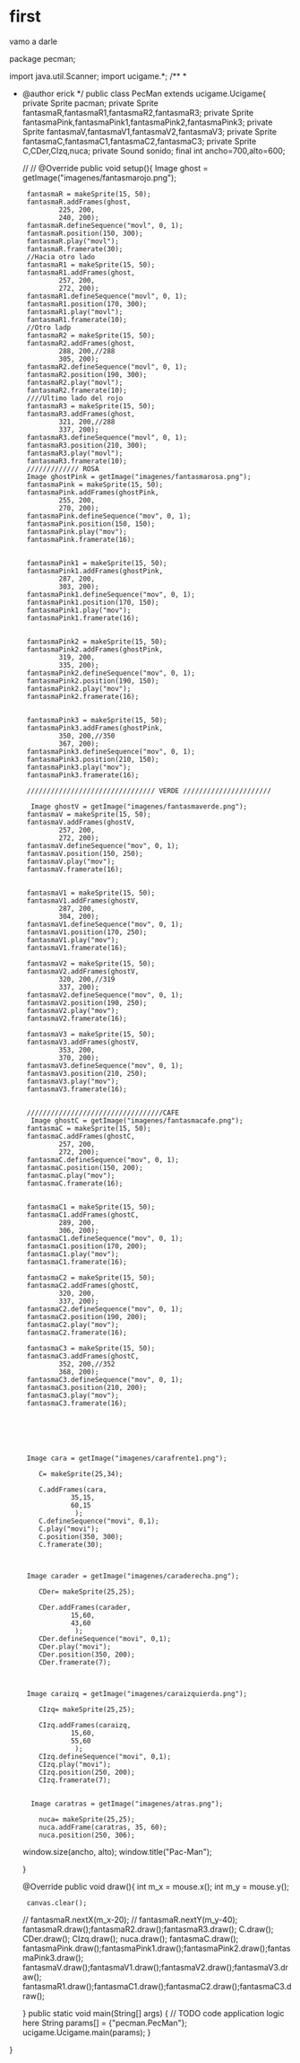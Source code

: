 # first
vamo a darle

package pecman;


import java.util.Scanner;
import ucigame.*;
/**
 *
 * @author erick
 */
public class PecMan extends ucigame.Ucigame{
   private Sprite pacman;
   private Sprite fantasmaR,fantasmaR1,fantasmaR2,fantasmaR3;
   private Sprite fantasmaPink,fantasmaPink1,fantasmaPink2,fantasmaPink3;
   private Sprite fantasmaV,fantasmaV1,fantasmaV2,fantasmaV3;
   private Sprite fantasmaC,fantasmaC1,fantasmaC2,fantasmaC3;
   private Sprite C,CDer,CIzq,nuca; 
   private Sound sonido;
   final int ancho=700,alto=600;
    
    //
    //
      @Override
    public void setup(){
        Image ghost = getImage("imagenes/fantasmarojo.png");
        
        fantasmaR = makeSprite(15, 50);
        fantasmaR.addFrames(ghost, 
                225, 200,
                240, 200);
        fantasmaR.defineSequence("movl", 0, 1);
        fantasmaR.position(150, 300);
        fantasmaR.play("movl");
        fantasmaR.framerate(30);
        //Hacia otro lado
        fantasmaR1 = makeSprite(15, 50);
        fantasmaR1.addFrames(ghost, 
                257, 200,
                272, 200);
        fantasmaR1.defineSequence("movl", 0, 1);
        fantasmaR1.position(170, 300);
        fantasmaR1.play("movl");
        fantasmaR1.framerate(10);
        //Otro ladp
        fantasmaR2 = makeSprite(15, 50);
        fantasmaR2.addFrames(ghost, 
                288, 200,//288
                305, 200);
        fantasmaR2.defineSequence("movl", 0, 1);
        fantasmaR2.position(190, 300);
        fantasmaR2.play("movl");
        fantasmaR2.framerate(10); 
        ////Ultimo lado del rojo
        fantasmaR3 = makeSprite(15, 50);
        fantasmaR3.addFrames(ghost, 
                321, 200,//288
                337, 200);
        fantasmaR3.defineSequence("movl", 0, 1);
        fantasmaR3.position(210, 300);
        fantasmaR3.play("movl");
        fantasmaR3.framerate(10); 
        ///////////// ROSA
        Image ghostPink = getImage("imagenes/fantasmarosa.png");
        fantasmaPink = makeSprite(15, 50);
        fantasmaPink.addFrames(ghostPink, 
                255, 200,
                270, 200);
        fantasmaPink.defineSequence("mov", 0, 1);
        fantasmaPink.position(150, 150);
        fantasmaPink.play("mov");
        fantasmaPink.framerate(16);
        
        
        fantasmaPink1 = makeSprite(15, 50);
        fantasmaPink1.addFrames(ghostPink, 
                287, 200,
                303, 200);
        fantasmaPink1.defineSequence("mov", 0, 1);
        fantasmaPink1.position(170, 150);
        fantasmaPink1.play("mov");
        fantasmaPink1.framerate(16);
        
        
        fantasmaPink2 = makeSprite(15, 50);
        fantasmaPink2.addFrames(ghostPink, 
                319, 200,
                335, 200);
        fantasmaPink2.defineSequence("mov", 0, 1);
        fantasmaPink2.position(190, 150);
        fantasmaPink2.play("mov");
        fantasmaPink2.framerate(16);
        
        
        fantasmaPink3 = makeSprite(15, 50);
        fantasmaPink3.addFrames(ghostPink, 
                350, 200,//350
                367, 200);
        fantasmaPink3.defineSequence("mov", 0, 1);
        fantasmaPink3.position(210, 150);
        fantasmaPink3.play("mov");
        fantasmaPink3.framerate(16);
        
        //////////////////////////////// VERDE //////////////////////
        
         Image ghostV = getImage("imagenes/fantasmaverde.png");
        fantasmaV = makeSprite(15, 50);
        fantasmaV.addFrames(ghostV, 
                257, 200,
                272, 200);
        fantasmaV.defineSequence("mov", 0, 1);
        fantasmaV.position(150, 250);
        fantasmaV.play("mov");
        fantasmaV.framerate(16);
        
        
        fantasmaV1 = makeSprite(15, 50);
        fantasmaV1.addFrames(ghostV, 
                287, 200,
                304, 200);
        fantasmaV1.defineSequence("mov", 0, 1);
        fantasmaV1.position(170, 250);
        fantasmaV1.play("mov");
        fantasmaV1.framerate(16);
        
        fantasmaV2 = makeSprite(15, 50);
        fantasmaV2.addFrames(ghostV, 
                320, 200,//319
                337, 200);
        fantasmaV2.defineSequence("mov", 0, 1);
        fantasmaV2.position(190, 250);
        fantasmaV2.play("mov");
        fantasmaV2.framerate(16);
        
        fantasmaV3 = makeSprite(15, 50);
        fantasmaV3.addFrames(ghostV, 
                353, 200,
                370, 200);
        fantasmaV3.defineSequence("mov", 0, 1);
        fantasmaV3.position(210, 250);
        fantasmaV3.play("mov");
        fantasmaV3.framerate(16);
        
   
        //////////////////////////////////CAFE
         Image ghostC = getImage("imagenes/fantasmacafe.png");
        fantasmaC = makeSprite(15, 50);
        fantasmaC.addFrames(ghostC, 
                257, 200,
                272, 200);
        fantasmaC.defineSequence("mov", 0, 1);
        fantasmaC.position(150, 200);
        fantasmaC.play("mov");
        fantasmaC.framerate(16);
        
        
        fantasmaC1 = makeSprite(15, 50);
        fantasmaC1.addFrames(ghostC, 
                289, 200,
                306, 200);
        fantasmaC1.defineSequence("mov", 0, 1);
        fantasmaC1.position(170, 200);
        fantasmaC1.play("mov");
        fantasmaC1.framerate(16);
        
        fantasmaC2 = makeSprite(15, 50);
        fantasmaC2.addFrames(ghostC, 
                320, 200,
                337, 200);
        fantasmaC2.defineSequence("mov", 0, 1);
        fantasmaC2.position(190, 200);
        fantasmaC2.play("mov");
        fantasmaC2.framerate(16);
        
        fantasmaC3 = makeSprite(15, 50);
        fantasmaC3.addFrames(ghostC, 
                352, 200,//352
                368, 200);
        fantasmaC3.defineSequence("mov", 0, 1);
        fantasmaC3.position(210, 200);
        fantasmaC3.play("mov");
        fantasmaC3.framerate(16);
        
        
        
        
        
        
        Image cara = getImage("imagenes/carafrente1.png");
        
           C= makeSprite(25,34);
          
           C.addFrames(cara,
                   35,15,
                   60,15 
                    );
           C.defineSequence("movi", 0,1);
           C.play("movi");
           C.position(350, 300);
           C.framerate(30);
           
           
           
        Image carader = getImage("imagenes/caraderecha.png");
        
           CDer= makeSprite(25,25);
          
           CDer.addFrames(carader,
                   15,60,
                   43,60 
                    );
           CDer.defineSequence("movi", 0,1);
           CDer.play("movi");
           CDer.position(350, 200);
           CDer.framerate(7);
           
           
           
        Image caraizq = getImage("imagenes/caraizquierda.png");
        
           CIzq= makeSprite(25,25);
          
           CIzq.addFrames(caraizq,
                   15,60,
                   55,60 
                    );
           CIzq.defineSequence("movi", 0,1);
           CIzq.play("movi");
           CIzq.position(250, 200);
           CIzq.framerate(7);   
        
           
         Image caratras = getImage("imagenes/atras.png");
        
           nuca= makeSprite(25,25);  
           nuca.addFrame(caratras, 35, 60);
           nuca.position(250, 306);
           
     window.size(ancho, alto);
     window.title("Pac-Man");
     
    
    }
    
     @Override
    public void draw(){
        int m_x = mouse.x();
        int m_y = mouse.y();
        
        canvas.clear();
     //   fantasmaR.nextX(m_x-20);
     //   fantasmaR.nextY(m_y-40);
        fantasmaR.draw();fantasmaR2.draw();fantasmaR3.draw();
        C.draw();
        CDer.draw();
        CIzq.draw();
        nuca.draw();
        fantasmaC.draw();
        fantasmaPink.draw();fantasmaPink1.draw();fantasmaPink2.draw();fantasmaPink3.draw();
        fantasmaV.draw();fantasmaV1.draw();fantasmaV2.draw();fantasmaV3.draw();
        fantasmaR1.draw();fantasmaC1.draw();fantasmaC2.draw();fantasmaC3.draw();
          
    }
    public static void main(String[] args) {
        // TODO code application logic here
         String params[] = {"pecman.PecMan"};
        ucigame.Ucigame.main(params);
    }
    
}
